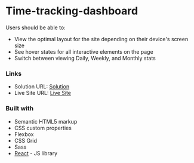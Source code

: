 # Time-tracking-dashboard

Users should be able to:

- View the optimal layout for the site depending on their device's screen size
- See hover states for all interactive elements on the page
- Switch between viewing Daily, Weekly, and Monthly stats

### Links

- Solution URL: [Solution](https://github.com/Melnyk675/time-tracking-dashboard)
- Live Site URL: [Live Site](https://Melnyk675.github.io/time-tracking-dashboard/)


### Built with

- Semantic HTML5 markup
- CSS custom properties
- Flexbox
- CSS Grid
- Sass
- [React](https://reactjs.org/) - JS library